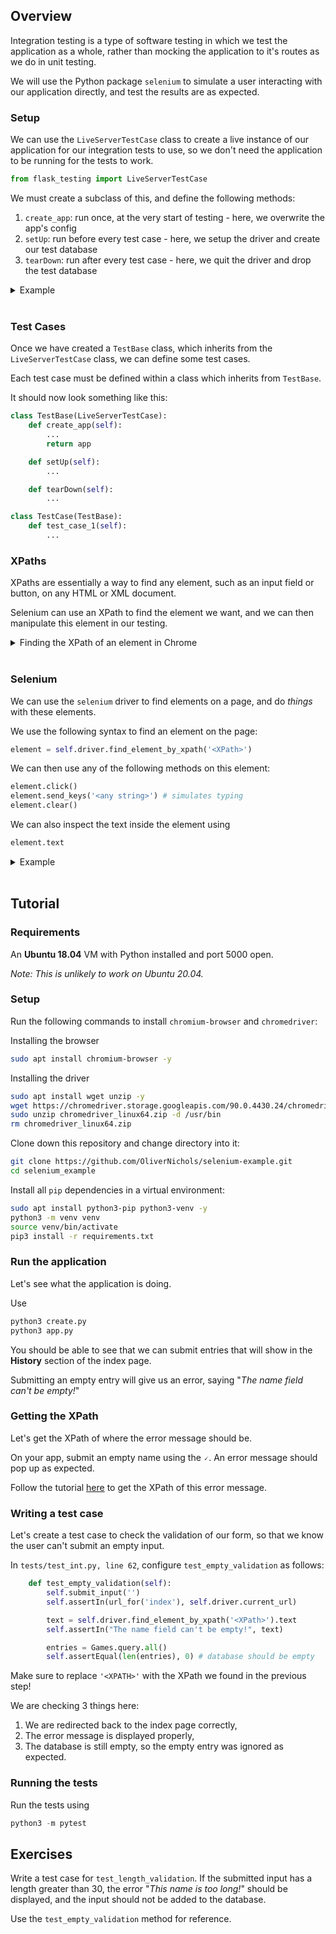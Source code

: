 ## Overview

Integration testing is a type of software testing in which we test the application as a whole, rather than mocking the application to it's routes as we do in unit testing.  

We will use the Python package `selenium` to simulate a user interacting with our application directly, and test the results are as expected.  

### Setup

We can use the `LiveServerTestCase` class to create a live instance of our application for our integration tests to use, so we don't need the application to be running for the tests to work.

```py
from flask_testing import LiveServerTestCase
```

We must create a subclass of this, and define the following methods:

1. `create_app`: run once, at the very start of testing - here, we overwrite the app's config
2. `setUp`: run before every test case - here, we setup the driver and create our test database
3. `tearDown`: run after every test case - here, we quit the driver and drop the test database

<details>
<summary>Example</summary>

```py
from selenium import webdriver
from flask_testing import LiveServerTestCase
from application import app, db

class TestBase(LiveServerTestCase):
    def create_app(self):
        app.config['SQLALCHEMY_DATABASE_URI'] = "sqlite:///test.db" # change to a test sqlite database
        return app

    def setUp(self):
        chrome_options = webdriver.chrome.options.Options()
        chrome_options.add_argument('--headless') # must be headless

        self.driver = webdriver.Chrome(options=chrome_options) 

        db.create_all() # create schema before we try to get the page
        self.driver.get(f'http://localhost:5000/')

    def tearDown(self):
        self.driver.quit()
        db.drop_all()
```


*Note: in order to use Selenium, we must have a browser and driver installed. See the tutorial for installation steps.*

</details>
<br/>


### Test Cases

Once we have created a `TestBase` class, which inherits from the `LiveServerTestCase` class, we can define some test cases.

Each test case must be defined within a class which inherits from `TestBase`. 

It should now look something like this:

```py
class TestBase(LiveServerTestCase):
    def create_app(self):
        ...
        return app

    def setUp(self):
        ...

    def tearDown(self):
        ...

class TestCase(TestBase):
    def test_case_1(self):
        ...
```

### XPaths

XPaths are essentially a way to find any element, such as an input field or button, on any HTML or XML document. 

Selenium can use an XPath to find the element we want, and we can then manipulate this element in our testing.

<details>
<summary>Finding the XPath of an element in Chrome</summary>

Once your application is running, navigate to the page the element belongs to and complete the following steps:

1. Right click on the element, and click `Inspect`. The HTML for the element should pop up.
2. Right click on the HTML for the element in the inspect tab, it should be highlighted.
3. Choose `Copy`, and then `Copy XPath`.

[![Image from Gyazo](https://i.gyazo.com/a51aa3f28708f1754a7ffc13f269a384.gif)](https://gyazo.com/a51aa3f28708f1754a7ffc13f269a384)

</details>
<br/>

### Selenium

We can use the `selenium` driver to find elements on a page, and do *things* with these elements.

We use the following syntax to find an element on the page:
```py
element = self.driver.find_element_by_xpath('<XPath>')
```

We can then use any of the following methods on this element:
```py
element.click()
element.send_keys('<any string>') # simulates typing
element.clear()
```

We can also inspect the text inside the element using
```py
element.text
```

<details>
<summary>Example</summary>

Let's assume our application has an input box on the `/create` route. When this box is submitted, the user is directed to `/index`.

```py
from selenium import webdriver
from flask_testing import LiveServerTestCase
from application import app, db

class TestBase(LiveServerTestCase):
    ...

class TestCreate(TestBase):
    def test_create(self):
        self.driver.get(f'http://localhost:5000/create') # go to /create route

        input_box = self.driver.find_element_by_xpath('//*[@id="name"]')
        input_box.send_keys('Hello World')

        self.driver.find_element_by_xpath('//*[@id="submit"]').click() # submit field

        assert self.driver.current_url == 'http://localhost:5000/index'
```

*Note: `LiveServerTestCase` has built in methods for `assertEqual`, `assertIn`, etc. that we may choose to use instead of `assert`.*
</details>

<br/>


## Tutorial

### Requirements

An **Ubuntu 18.04** VM with Python installed and port 5000 open. 

*Note: This is unlikely to work on Ubuntu 20.04.*

### Setup

Run the following commands to install `chromium-browser` and `chromedriver`:

Installing the browser
```bash
sudo apt install chromium-browser -y
```

Installing the driver
```bash
sudo apt install wget unzip -y
wget https://chromedriver.storage.googleapis.com/90.0.4430.24/chromedriver_linux64.zip
sudo unzip chromedriver_linux64.zip -d /usr/bin
rm chromedriver_linux64.zip
```

Clone down this repository and change directory into it:
```bash
git clone https://github.com/OliverNichols/selenium-example.git
cd selenium_example
```

Install all `pip` dependencies in a virtual environment:
```bash 
sudo apt install python3-pip python3-venv -y
python3 -m venv venv
source venv/bin/activate
pip3 install -r requirements.txt
```

### Run the application

Let's see what the application is doing.

Use
```py
python3 create.py
python3 app.py
```

You should be able to see that we can submit entries that will show in the **History** section of the index page.

Submitting an empty entry will give us an error, saying "*The name field can't be empty!*"

### Getting the XPath

Let's get the XPath of where the error message should be.

On your app, submit an empty name using the `🗸`. An error message should pop up as expected.

Follow the tutorial [here](#XPaths) to get the XPath of this error message.

### Writing a test case

Let's create a test case to check the validation of our form, so that we know the user can't submit an empty input.

In `tests/test_int.py, line 62`, configure `test_empty_validation` as follows:

```py
    def test_empty_validation(self):
        self.submit_input('')
        self.assertIn(url_for('index'), self.driver.current_url)

        text = self.driver.find_element_by_xpath('<XPath>').text
        self.assertIn("The name field can't be empty!", text)

        entries = Games.query.all()
        self.assertEqual(len(entries), 0) # database should be empty
```

Make sure to replace `'<XPATH>'` with the XPath we found in the previous step!

We are checking 3 things here:
1. We are redirected back to the index page correctly,
2. The error message is displayed properly,
3. The database is still empty, so the empty entry was ignored as expected.

### Running the tests

Run the tests using
```py
python3 -m pytest
```

## Exercises

Write a test case for `test_length_validation`. If the submitted input has a length greater than 30, the error "*This name is too long!*" should be displayed, and the input should not be added to the database.

Use the `test_empty_validation` method for reference.